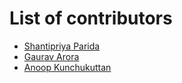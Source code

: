 # List of contributors
*  <a href="https://www.idiap.ch/~sparida/">Shantipriya Parida</a> 
* <a href="https://goru001.github.io/">Gaurav Arora</a>
* <a href="http://anoopk.in/">Anoop Kunchukuttan</a> 
